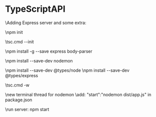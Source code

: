 # TypeScriptAPI

\Adding Express server and some extra:

\npm init

\tsc.cmd --init

\npm install -g --save express body-parser 

\npm install --save-dev nodemon

\npm install --save-dev @types/node
\npm install --save-dev @types/express


\tsc.cmd -w

\new terminal thread for nodemon
\add: "start":"nodemon dist/app.js" in package.json

\run server:  npm start
